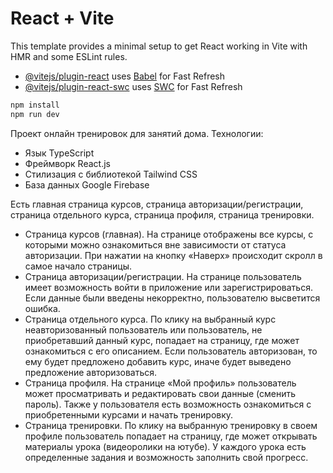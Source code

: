 # React + Vite

This template provides a minimal setup to get React working in Vite with HMR and some ESLint rules.

- [@vitejs/plugin-react](https://github.com/vitejs/vite-plugin-react/blob/main/packages/plugin-react/README.md) uses [Babel](https://babeljs.io/) for Fast Refresh
- [@vitejs/plugin-react-swc](https://github.com/vitejs/vite-plugin-react-swc) uses [SWC](https://swc.rs/) for Fast Refresh

```bash
npm install
npm run dev
```

Проект онлайн тренировок для занятий дома.
Технологии:
- Язык TypeScript
- Фреймворк React.js
- Стилизация с библиотекой Tailwind CSS
- База данных Google Firebase

Есть главная страница курсов, страница авторизации/регистрации, страница отдельного курса, страница профиля, страница тренировки.
- Страница курсов (главная). На странице отображены все курсы, с которыми можно ознакомиться вне зависимости от статуса авторизации. При нажатии на кнопку «Наверх» происходит скролл в самое начало страницы.
- Страница авторизации/регистрации. На странице пользователь имеет возможность войти в приложение или зарегистрироваться. Если данные были введены некорректно, пользователю высветится ошибка.
- Страница отдельного курса. По клику на выбранный курс неавторизованный пользователь или пользователь, не приобретавший данный курс, попадает на страницу, где может ознакомиться с его описанием. Если пользователь авторизован, то ему будет предложено добавить курс, иначе будет выведено предложение авторизоваться.
- Страница профиля. На странице «Мой профиль» пользователь может просматривать и редактировать свои данные (сменить пароль). Также у пользователя есть возможность ознакомиться с приобретенными курсами и начать тренировку.
- Страница тренировки. По клику на выбранную тренировку в своем профиле пользователь попадает на страницу, где может открывать материалы урока (видеоролики на ютубе). У каждого урока есть определенные задания и возможность заполнить свой прогресс.
